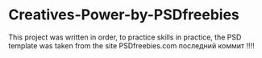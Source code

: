 # Creatives-Power-by-PSDfreebies
This project was written in order, to practice skills in practice, the PSD template was taken from the site PSDfreebies.com последний коммит !!!!
